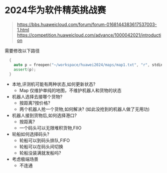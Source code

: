 # 2024华为软件精英挑战赛
> https://bbs.huaweicloud.com/forum/forum-0168144383617537003-1.html
> https://competition.huaweicloud.com/advance/1000042021/introduction



需要修改以下路径

```cpp
  {
    auto p = freopen("~/workspace/huawei2024/maps/map1.txt", "r", stdin);
    assert(p);
  }
```


- 本地,评测机可能有两种状态,如何更新状态?
  - Map 仅维护单纯的地图，不维护机器人和货物的状态
- 机器人选择去接哪个货物?
  - 按距离?按价格?
  - 两个机器人抢一个货物,如何解决? (如此没抢到的机器人做了无用功)
- 机器人接到货物后,如何选择港口?
  - 按距离?
  - 一个码头可以无限堆积货物,FIIO
- 轮船如何选择码头?
  - 轮船可以到码头排队,FIFO
  - 轮船可以在码头间切换
  - 轮船没装满就发船吗?
- 考虑极端场景
  - 不连通

